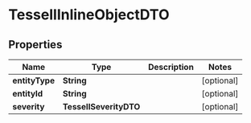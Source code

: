 

# TessellInlineObjectDTO


## Properties

Name | Type | Description | Notes
------------ | ------------- | ------------- | -------------
**entityType** | **String** |  |  [optional]
**entityId** | **String** |  |  [optional]
**severity** | **TessellSeverityDTO** |  |  [optional]



